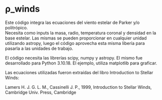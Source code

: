 # ρ_winds

Este código integra las ecuaciones del viento estelar de Parker y/o politrópico.  
Necesita como inputs la masa, radio, temperatura coronal y densidad en la base estelar. Las mismas se pueden proporcionar en cualquier unidad utilizando astropy, luego el código aprovecha esta misma libería para pasarla a las unidades de trabajo.

El código necesita las librerías scipy, numpy y astropy. El mismo fue desarrollado para Python 3.10.18.
El ejemplo, utiliza matplotlib para graficar.

Las ecuaciones utilizadas fueron extraídas del libro Introduction to Stellar Winds:

Lamers H. J. G. L. M., Cassinelli J. P., 1999, Introduction to Stellar Winds, Cambridge Univ. Press, Cambridge
